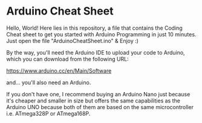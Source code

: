 # Arduino Cheat Sheet
Hello, World! Here lies in this repository, a file that contains the Coding Cheat sheet to get you started with Arduino Programming in just 10 minutes. Just open the file "ArduinoCheatSheet.ino" & Enjoy :)

By the way, you'll need the Arduino IDE to upload your code to Arduino, which you can download from the following URL:

https://www.arduino.cc/en/Main/Software

and... you'll also need an Arduino.

If you don't have one, I recommend buying an Arduino Nano just because it's cheaper and smaller in size but offers the same capabilities as the Arduino UNO because both of them are based on the same microcontroller i.e. ATmega328P or ATmega168P.

